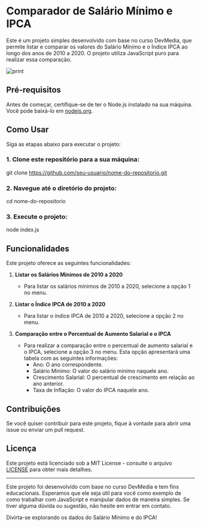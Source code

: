 # Comparador de Salário Mínimo e IPCA

Este é um projeto simples desenvolvido com base no curso DevMedia, que permite listar e comparar os valores do Salário Mínimo e o Índice IPCA ao longo dos anos de 2010 a 2020. O projeto utiliza JavaScript puro para realizar essa comparação.   

 ![print](https://github.com/brunacquaresm/aplicacao-que-compara-salario-x-inflacao/assets/123048801/c7ef7b9e-f0ad-4263-9618-2a76389f5f8f)   

## Pré-requisitos

Antes de começar, certifique-se de ter o Node.js instalado na sua máquina. Você pode baixá-lo em [nodejs.org](https://nodejs.org/).   

## Como Usar

Siga as etapas abaixo para executar o projeto:   

### 1. Clone este repositório para a sua máquina:    

   git clone https://github.com/seu-usuario/nome-do-repositorio.git   
   
### 2. Navegue até o diretório do projeto:

   cd nome-do-repositorio   

### 3. Execute o projeto:

   node index.js   

## Funcionalidades

Este projeto oferece as seguintes funcionalidades:

1. **Listar os Salários Mínimos de 2010 a 2020**
   - Para listar os salários mínimos de 2010 a 2020, selecione a opção 1 no menu.

2. **Listar o Índice IPCA de 2010 a 2020**
   - Para listar o índice IPCA de 2010 a 2020, selecione a opção 2 no menu.

3. **Comparação entre o Percentual de Aumento Salarial e o IPCA**
   - Para realizar a comparação entre o percentual de aumento salarial e o IPCA, selecione a opção 3 no menu. Esta opção apresentará uma tabela com as seguintes informações:   
     - Ano: O ano correspondente.
     - Salário Mínimo: O valor do salário mínimo naquele ano.
     - Crescimento Salarial: O percentual de crescimento em relação ao ano anterior.
     - Taxa de Inflação: O valor do IPCA naquele ano.

## Contribuições

Se você quiser contribuir para este projeto, fique à vontade para abrir uma issue ou enviar um pull request.

## Licença

Este projeto está licenciado sob a MIT License - consulte o arquivo [LICENSE](LICENSE) para obter mais detalhes.

---

Este projeto foi desenvolvido com base no curso DevMedia e tem fins educacionais. Esperamos que ele seja útil para você como exemplo de como trabalhar com JavaScript e manipular dados de maneira simples. Se tiver alguma dúvida ou sugestão, não hesite em entrar em contato.  

Divirta-se explorando os dados do Salário Mínimo e do IPCA!
